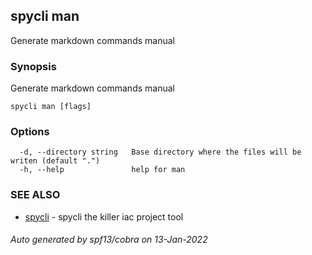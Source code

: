 ## spycli man

Generate markdown commands manual

### Synopsis

Generate markdown commands manual

```
spycli man [flags]
```

### Options

```
  -d, --directory string   Base directory where the files will be writen (default ".")
  -h, --help               help for man
```

### SEE ALSO

* [spycli](spycli.md)	 - spycli the killer iac project tool

###### Auto generated by spf13/cobra on 13-Jan-2022
